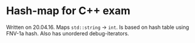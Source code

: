 # Hash-map for C++ exam

Written on 20.04.16. Maps `std::string` -> `int`. Is based on hash table using FNV-1a hash. Also has unordered debug-iterators.